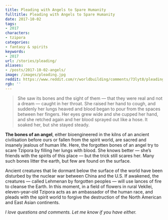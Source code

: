 ```yaml
---
title: Pleading with Angels to Spare Humanity
fulltitle: Pleading with Angels to Spare Humanity
date: 2017-10-02
tags:
- 2017
characters:
- tzipora
categories:
- fantasy & spirits
keywords:
- 2017
url: /stories/pleading/
aliases:
- /posts/2017-10-02-angels/
image: /images/pleading.jpg
reddit: https://www.reddit.com/r/worldbuilding/comments/73lyt8/pleading_with_angels_to_spare_humanity_vekllei/
rgb: ''
---
```

>She saw its bones and the sight of them — that they were real and not a dream — caught in her throat. She raised her hand to cough, and suddenly her lungs heaved and blood began to pour from the spaces between her fingers. Her eyes grew wide and she cupped her hand, and she retched again and her blood sprayed out like a hose. It soaked her, but she stayed steady.

**The bones of an angel**, either bioengineered in the kilns of an ancient civilisation before ours or fallen from the spirit world, are sacred and insanely jealous of human life. Here, the forgotten bones of an angel try to scare Tzipora by filling her lungs with blood. She knows better — she’s friends with the spirits of this place — but the trick still scares her. Many such bones litter the earth, but few are found on the surface.

Ancient creatures that lie dormant below the surface of the world have been disturbed by the nuclear war between China and the U.S. If awakened, the creatures — called Lehmenan by forgotten peoples — will use lances of fire to cleanse the Earth. In this moment, in a field of flowers in rural Vekllei, eleven-year-old Tzipora acts as an ambassador of the human race, and pleads with the spirit world to forgive the destruction of the North American and East Asian continents.

*I love questions and comments. Let me know if you have either.*
